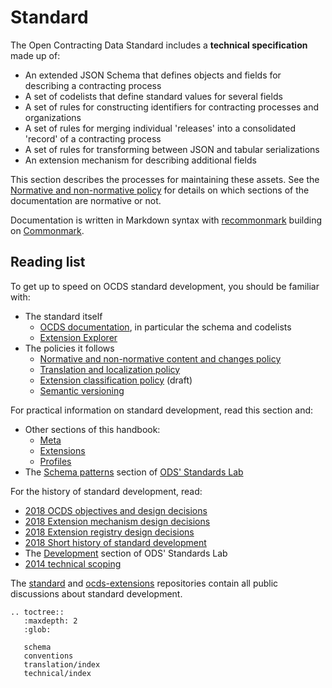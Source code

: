 # Standard

The Open Contracting Data Standard includes a **technical specification** made up of:

* An extended JSON Schema that defines objects and fields for describing a contracting process
* A set of codelists that define standard values for several fields
* A set of rules for constructing identifiers for contracting processes and organizations
* A set of rules for merging individual 'releases' into a consolidated 'record' of a contracting process
* A set of rules for transforming between JSON and tabular serializations
* An extension mechanism for describing additional fields

This section describes the processes for maintaining these assets. See the [Normative and non-normative policy](https://docs.google.com/document/d/1xjlAneqgewZvHh6_hwuQ98hbjxRcA2IUqOTJiNGcOf8/edit) for details on which sections of the documentation are normative or not.

Documentation is written in Markdown syntax with [recommonmark](https://recommonmark.readthedocs.org/en/latest/) building on [Commonmark](http://commonmark.org/).

## Reading list

To get up to speed on OCDS standard development, you should be familiar with:

* The standard itself
  * [OCDS documentation](https://standard.open-contracting.org/), in particular the schema and codelists
  * [Extension Explorer](https://extensions.open-contracting.org/)
* The policies it follows
  * [Normative and non-normative content and changes policy](https://docs.google.com/document/d/1xjlAneqgewZvHh6_hwuQ98hbjxRcA2IUqOTJiNGcOf8/edit)
  * [Translation and localization policy](https://standard.open-contracting.org/1.1/en/support/governance/#translation-and-localization-policy)
  * [Extension classification policy](https://docs.google.com/document/d/1zvR1PDefO6yTK28uKA6XCnxMLiC9oiEeb3uFjHuRyqI/edit) (draft)
  * [Semantic versioning](https://semver.org)

For practical information on standard development, read this section and:

* Other sections of this handbook:
  * [Meta](../../meta)
  * [Extensions](../../extensions)
  * [Profiles](../../profiles)
* The [Schema patterns](https://os4d.opendataservices.coop/patterns/schema/) section of [ODS' Standards Lab](http://os4d.opendataservices.coop/)

For the history of standard development, read:

* [2018 OCDS objectives and design decisions](https://docs.google.com/document/d/1j6Ec1vV0DklKMYvIBpeoIjABXDRT0nFythGNJR2ms24/edit)
* [2018 Extension mechanism design decisions](https://docs.google.com/document/d/1zV0_UeVTGEdLRq5DQEH3XAUWl0HrHNNQPEwftLkHqBQ/edit)
* [2018 Extension registry design decisions](https://docs.google.com/document/d/18JLz_RqBkYiDE-HSlzoa9_2XxgxYUmV9O2VnbMfc_Ss/edit)
* [2018 Short history of standard development](https://docs.google.com/document/d/118NBDV6YIxlk75vc_8nmV0_GmacsQjes7xBXzoNSiY0/edit)
* The [Development](https://os4d.opendataservices.coop/development/) section of ODS' Standards Lab
* [2014 technical scoping](https://github.com/open-contracting-archive/technical-approach/blob/master/README.md)

The [standard](https://github.com/open-contracting/standard/issues) and [ocds-extensions](https://github.com/open-contracting/ocds-extensions/issues) repositories contain all public discussions about standard development.

```eval_rst
.. toctree::
   :maxdepth: 2
   :glob:

   schema
   conventions
   translation/index
   technical/index
```
